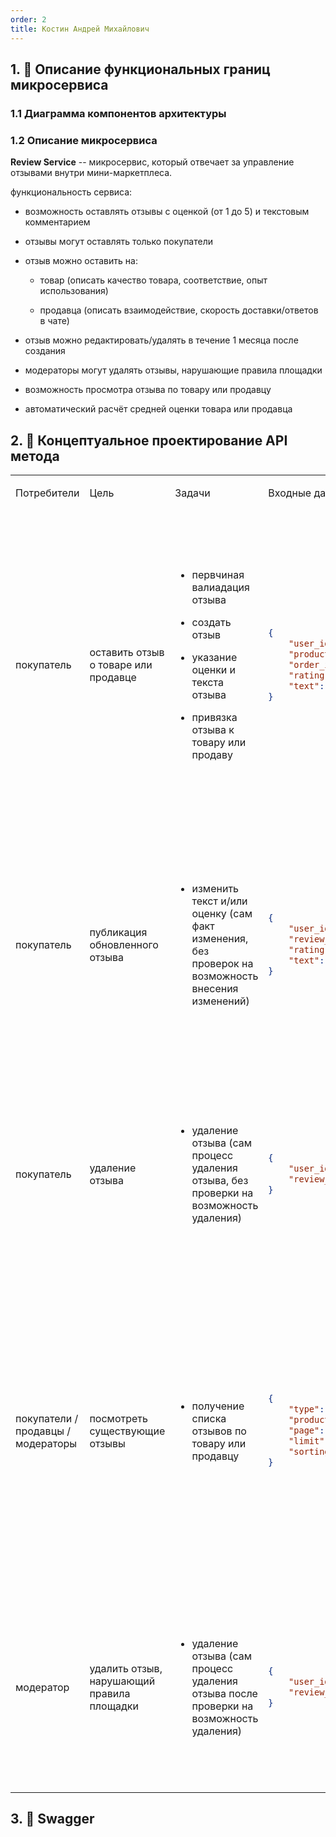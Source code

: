 ```yaml
---
order: 2
title: Костин Андрей Михайлович
---
```


## 1\. 📖 Описание функциональных границ микросервиса

### 1\.1 Диаграмма компонентов архитектуры

<mermaid path="./arkhitekturnoe-kata-3.mermaid" width="780px" height="603px"/>

### 1\.2 Описание микросервиса

**Review Service** -- микросервис, который отвечает за управление отзывами внутри мини-маркетплеса.

функциональность сервиса:

-  возможность оставлять отзывы с оценкой (от 1 до 5) и текстовым комментарием

-  отзывы могут оставлять только покупатели

-  отзыв можно оставить на:

   -  товар (описать качество товара, соответствие, опыт использования)

   -  продавца (описать взаимодействие, скорость доставки/ответов в чате)

-  отзыв можно редактировать/удалять в течение 1 месяца после создания

-  модераторы могут удалять отзывы, нарушающие правила площадки

-  возможность просмотра отзыва по товару или продавцу

-  автоматический расчёт средней оценки товара или продавца

## 2\. 🧩 Концептуальное проектирование API метода

<table header="row">
<colgroup><col width="156"/><col width="156"/><col width="310"/><col width="192"/><col width="239"/></colgroup>
<tr>
<td>

Потребители

</td>
<td>

Цель

</td>
<td>

Задачи

</td>
<td>

Входные данные

</td>
<td>

Выходные данные

</td>
</tr>
<tr>
<td>

покупатель



</td>
<td>

оставить отзыв о товаре или продавце

</td>
<td>

-  первчиная валиадация отзыва

-  создать отзыв

-  указание оценки и текста отзыва

-  привязка отзыва к товару или продаву

</td>
<td>

```json
{ 
	"user_id": "u_uuid",  
	"product_id": "p_uuid",
	"order_id": "o_uuid", 
	"rating": 4, 
	"text": "text" 
}
```



</td>
<td>

statuses

\[201, 400, 401, 404\]

**user_response**

```json
{
	"status_code": 201,
	"message": "отзыв успешно опубликован",
	"rating": "4",
	"text": "text"
}
```

**system_response** (ответ, который хранится внутри системы и служит для добавление информации во внутренние бд)

```json
{
	"user_id": "a_uuid",
	"product_id": "t_uuid",
	"order_id": "o_uuid",
	"review_id": "r_uuid",
	"status": "active",
	"created_at": "date",
	"modified_at": "date"
}
```

</td>
</tr>
<tr>
<td>

покупатель

</td>
<td>

публикация обновленного  отзыва

</td>
<td>

-  изменить текст и/или оценку (сам факт изменения, без проверок на возможность внесения изменений)

</td>
<td>

```json
{
	"user_id": "u_uuid",
	"review_id": "r_uuid",
	"rating": 4,
	"text": "new text"
}
```

</td>
<td>

statuses

\[200, 400\]

**user_response**

```json
{
	"status_code": 200,
	"message": "отзыв успешно обновлён",
	"rating": 4,
	"text": "new text"
}
```

**system_response**

```json
{
	"user_id": "u_uuid",
	"review_id": "r_uuid",
	"status": "active",
	"modified_at": "date"
}
```

</td>
</tr>
<tr>
<td>

покупатель

</td>
<td>

удаление отзыва

</td>
<td>

-  удаление отзыва (сам процесс удаления отзыва, без проверки на возможность удаления)

</td>
<td>

```json
{
	"user_id": "u_uuid",
	"review_id": "r_uuid"
}
```

</td>
<td>

statuses

\[200, 400\]

**user_response**

```json
{
	"status_code": 200,
	"message": "отзыв успешно удалён"
}
```

**system_response**

```json
{
	"user_id": "u_uuid",
	"review_id": "r_uuid"
}
```

</td>
</tr>
<tr>
<td>

покупатели / продавцы / модераторы

</td>
<td>

посмотреть существующие отзывы

</td>
<td>

-  получение списка отзывов по товару или продавцу

</td>
<td>

```json
{
	"type": "product/user",
	"product_id": "p_uuid",
	"page": 1,
	"limit": 20,
	"sorting_field": "field"
}
```

</td>
<td>

statuses

\[200, 400\]

**user_response**

```json
{
	"status_code": 200,
	"reviews": [
					{
						"name": "r_name",
						"rating": 4,
						"text": "text",
						"modified_at": "date"
					},
				],
}
```



**system_response**

```json
{
	"product_id": "p_uuid",
	"page": 1,
	"limit": 20,
	"sorting_field": "field"
}
```



</td>
</tr>
<tr>
<td>

модератор

</td>
<td>

удалить отзыв, нарушающий правила площадки

</td>
<td>

-  удаление отзыва (сам процесс удаления отзыва после проверки на возможность удаления)

</td>
<td>

```json
{
	"user_id": "u_uuid",
	"review_id": "r_uuid"
}
```

</td>
<td>

statuses

\[200, 400\]

**user_response**

```json
{
	"status_code": 200,
	"message": "отзыв успешно удалён"
}
```

**system_response**

```json
{
	"user_id": "u_uuid",
	"review_id": "r_uuid"
}
```



</td>
</tr>
</table>

## 3\. 🤝 Swagger 

<openapi src="./_index.yaml" flag="true"/>

### 